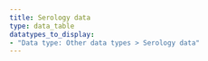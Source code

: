 ```yaml
---
title: Serology data
type: data_table
datatypes_to_display:
- "Data type: Other data types > Serology data"
---
```

